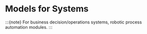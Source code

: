 # Models for Systems

:::{note}
For business decision/operations systems, robotic process automation modules.
:::

<br>
<br>

<br>
<br>

<br>
<br>

<br>
<br>
